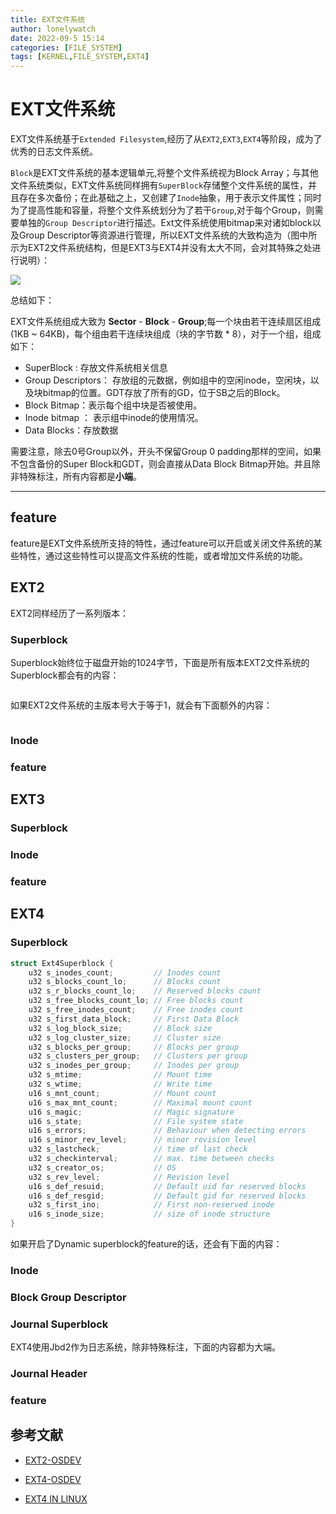 ```yaml
---
title: EXT文件系统
author: lonelywatch
date: 2022-09-5 15:14
categories: [FILE_SYSTEM]
tags: [KERNEL,FILE_SYSTEM,EXT4] 
---
```


# EXT文件系统

EXT文件系统基于`Extended Filesystem`,经历了从`EXT2`,`EXT3`,`EXT4`等阶段，成为了优秀的日志文件系统。

`Block`是EXT文件系统的基本逻辑单元,将整个文件系统视为Block Array；与其他文件系统类似，EXT文件系统同样拥有`SuperBlock`存储整个文件系统的属性，并且存在多次备份；在此基础之上，又创建了`Inode`抽象，用于表示文件属性；同时为了提高性能和容量，将整个文件系统划分为了若干`Group`,对于每个Group，则需要单独的`Group Descriptor`进行描述。Ext文件系统使用bitmap来对诸如block以及Group Descriptor等资源进行管理，所以EXT文件系统的大致构造为（图中所示为EXT2文件系统结构，但是EXT3与EXT4并没有太大不同，会对其特殊之处进行说明）：

![](https://lonelywatch-1306651324.cos.ap-beijing.myqcloud.com/lab5_ext2.png)

总结如下：

EXT文件系统组成大致为 **Sector** - **Block** - **Group**;每一个块由若干连续扇区组成 (1KB ~ 64KB)，每个组由若干连续块组成（块的字节数 * 8），对于一个组，组成如下：

- SuperBlock : 存放文件系统相关信息
- Group Descriptors： 存放组的元数据，例如组中的空闲inode，空闲块，以及块bitmap的位置。GDT存放了所有的GD，位于SB之后的Block。
- Block Bitmap：表示每个组中块是否被使用。
- Inode bitmap ： 表示组中inode的使用情况。
- Data Blocks：存放数据

需要注意，除去0号Group以外，开头不保留Group 0 padding那样的空间，如果不包含备份的Super Block和GDT，则会直接从Data Block Bitmap开始。并且除非特殊标注，所有内容都是**小端**。

---

## feature

feature是EXT文件系统所支持的特性，通过feature可以开启或关闭文件系统的某些特性，通过这些特性可以提高文件系统的性能，或者增加文件系统的功能。

## EXT2 

EXT2同样经历了一系列版本：

### Superblock

Superblock始终位于磁盘开始的1024字节，下面是所有版本EXT2文件系统的Superblock都会有的内容：

```c


```

如果EXT2文件系统的主版本号大于等于1，就会有下面额外的内容：

```c


```



### Inode


### feature


## EXT3

### Superblock

### Inode

### feature


## EXT4

### Superblock

```c
struct Ext4Superblock {
    u32 s_inodes_count;         // Inodes count
    u32 s_blocks_count_lo;      // Blocks count
    u32 s_r_blocks_count_lo;    // Reserved blocks count
    u32 s_free_blocks_count_lo; // Free blocks count
    u32 s_free_inodes_count;    // Free inodes count
    u32 s_first_data_block;     // First Data Block
    u32 s_log_block_size;       // Block size
    u32 s_log_cluster_size;     // Cluster size
    u32 s_blocks_per_group;     // Blocks per group
    u32 s_clusters_per_group;   // Clusters per group
    u32 s_inodes_per_group;     // Inodes per group
    u32 s_mtime;                // Mount time
    u32 s_wtime;                // Write time
    u16 s_mnt_count;            // Mount count
    u16 s_max_mnt_count;        // Maximal mount count
    u16 s_magic;                // Magic signature
    u16 s_state;                // File system state
    u16 s_errors;               // Behaviour when detecting errors
    u16 s_minor_rev_level;      // minor revision level
    u32 s_lastcheck;            // time of last check
    u32 s_checkinterval;        // max. time between checks
    u32 s_creator_os;           // OS
    u32 s_rev_level;            // Revision level
    u16 s_def_resuid;           // Default uid for reserved blocks
    u16 s_def_resgid;           // Default gid for reserved blocks
    u32 s_first_ino;            // First non-reserved inode
    u16 s_inode_size;           // size of inode structure
}
```
如果开启了Dynamic superblock的feature的话，还会有下面的内容：


### Inode 

### Block Group Descriptor

### Journal Superblock

EXT4使用Jbd2作为日志系统，除非特殊标注，下面的内容都为大端。




### Journal Header


### feature

## 参考文献

- [EXT2-OSDEV](https://wiki.osdev.org/Ext2#Block_Group_Descriptor_Table)

- [EXT4-OSDEV](https://wiki.osdev.org/Ext4#Basic_Concepts)

- [EXT4 IN LINUX](https://github.com/torvalds/linux/blob/master/fs/ext4/ext4.h#L123)

